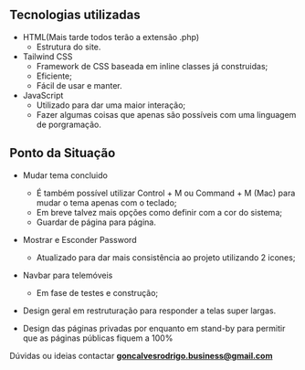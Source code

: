 ## Tecnologias utilizadas
- HTML(Mais tarde todos terão a extensão .php)
  - Estrutura do site.
- Tailwind CSS
  - Framework de CSS baseada em inline classes já construidas;
  - Eficiente;
  - Fácil de usar e manter.
- JavaScript
  - Utilizado para dar uma maior interação;
  - Fazer algumas coisas que apenas são possíveis com uma linguagem de porgramação.

## Ponto da Situação
- Mudar tema concluido
  - É também possível utilizar Control + M ou Command + M (Mac) para mudar o tema apenas com o teclado;
  - Em breve talvez mais opções como definir com a cor do sistema;
  - Guardar de página para página.

- Mostrar e Esconder Password
  - Atualizado para dar mais consistência ao projeto utilizando 2 icones;
  
- Navbar para telemóveis 
  - Em fase de testes e construção;
 
- Design geral em restruturação para responder a telas super largas.

- Design das páginas privadas por enquanto em stand-by para permitir que as páginas públicas fiquem a 100%


Dúvidas ou ideias contactar **goncalvesrodrigo.business@gmail.com**
